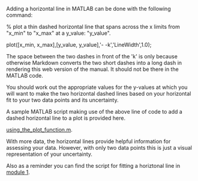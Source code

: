 Adding a horizontal line in MATLAB can be done with the following command:

% plot a thin dashed horizontal line that spans across the x limits from "x_min" to "x_max" at a y_value: "y_value".

plot([x_min, x_max],[y_value, y_value],'- -k','LineWidth',1.0);

The space between the two dashes in front of the 'k' is only because otherwise Markdown converts the two short dashes into a long dash in rendering this web version of the manual. It should not be there in the MATLAB code.

You should work out the appropriate values for the y-values at which you will want to make the two horizontal dashed lines based on your horizontal fit to your two data points and its uncertainty.

A sample MATLAB script making use of the above line of code to add a dashed horizontal line to a plot is provided here. 

[using_the_plot_function.m](using_the_plot_function.m).

With more data, the horizontal lines provide helpful information for assessing your data. However, with only two data points this is just a visual representation of your uncertainty.

Also as a reminder you can find the script for fitting a horiztonal line in [module 1](https://physics-50.github.io/Module-1/fit-horizontal-line).